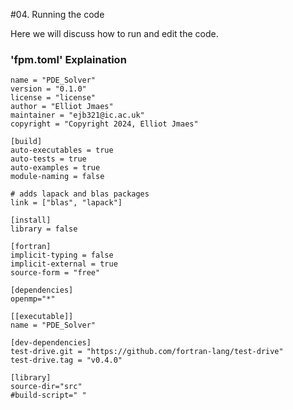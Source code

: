 #04. Running the code

Here we will discuss how to run and edit the code. 


### 'fpm.toml' Explaination

```
name = "PDE_Solver"
version = "0.1.0"
license = "license"
author = "Elliot Jmaes"
maintainer = "ejb321@ic.ac.uk"
copyright = "Copyright 2024, Elliot Jmaes"
```


```
[build]
auto-executables = true
auto-tests = true
auto-examples = true
module-naming = false

# adds lapack and blas packages
link = ["blas", "lapack"]
```

```
[install]
library = false
```

```
[fortran]
implicit-typing = false
implicit-external = true
source-form = "free"
```

```
[dependencies]
openmp="*"
```

```
[[executable]]
name = "PDE_Solver"
```

```
[dev-dependencies]
test-drive.git = "https://github.com/fortran-lang/test-drive"
test-drive.tag = "v0.4.0"
```

```
[library]
source-dir="src"
#build-script=" "
```

